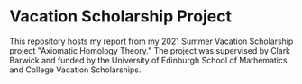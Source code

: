# Vacation Scholarship Project
This repository hosts my report from my 2021 Summer Vacation Scholarship project "Axiomatic Homology Theory." The project was supervised by Clark Barwick and funded by the University of Edinburgh School of Mathematics and College Vacation Scholarships.
